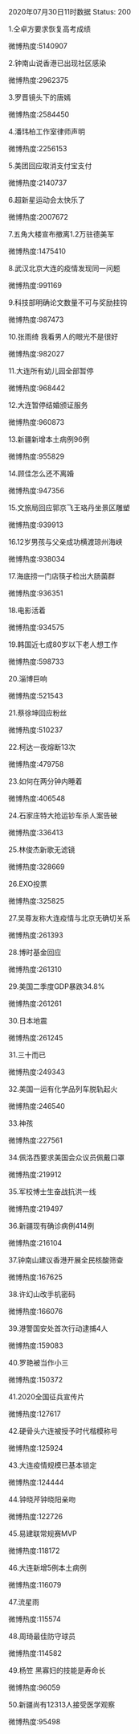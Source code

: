 2020年07月30日11时数据
Status: 200

1.仝卓方要求恢复高考成绩

微博热度:5140907

2.钟南山说香港已出现社区感染

微博热度:2962375

3.罗晋镜头下的唐嫣

微博热度:2584450

4.潘玮柏工作室律师声明

微博热度:2256153

5.美团回应取消支付宝支付

微博热度:2140737

6.超新星运动会太快乐了

微博热度:2007672

7.五角大楼宣布撤离1.2万驻德美军

微博热度:1475410

8.武汉北京大连的疫情发现同一问题

微博热度:991169

9.科技部明确论文数量不可与奖励挂钩

微博热度:987473

10.张雨绮 我看男人的眼光不是很好

微博热度:982027

11.大连所有幼儿园全部暂停

微博热度:968442

12.大连暂停结婚颁证服务

微博热度:960873

13.新疆新增本土病例96例

微博热度:955829

14.顾佳怎么还不离婚

微博热度:947356

15.文旅局回应郭京飞王珞丹坐景区雕塑

微博热度:939913

16.12岁男孩与父亲成功横渡琼州海峡

微博热度:938034

17.海底捞一门店筷子检出大肠菌群

微博热度:936351

18.电影活着

微博热度:934575

19.韩国近七成80岁以下老人想工作

微博热度:598733

20.淄博巨响

微博热度:521543

21.蔡徐坤回应粉丝

微博热度:510237

22.柯达一夜熔断13次

微博热度:479758

23.如何在两分钟内睡着

微博热度:406548

24.石家庄特大抢运钞车杀人案告破

微博热度:336413

25.林俊杰新歌无滤镜

微博热度:328669

26.EXO投票

微博热度:325825

27.吴尊友称大连疫情与北京无确切关系

微博热度:261393

28.博时基金回应

微博热度:261310

29.美国二季度GDP暴跌34.8%

微博热度:261261

30.日本地震

微博热度:261245

31.三十而已

微博热度:249343

32.美国一运有化学品列车脱轨起火

微博热度:246540

33.神孩

微博热度:227561

34.佩洛西要求美国会众议员佩戴口罩

微博热度:219912

35.军校博士生奋战抗洪一线

微博热度:219497

36.新疆现有确诊病例414例

微博热度:216104

37.钟南山建议香港开展全民核酸筛查

微博热度:167625

38.许幻山改手机密码

微博热度:166076

39.港警国安处首次行动逮捕4人

微博热度:159083

40.罗艳被当作小三

微博热度:150372

41.2020全国征兵宣传片

微博热度:127617

42.硬骨头六连被授予时代楷模称号

微博热度:125924

43.大连疫情规模已基本锁定

微博热度:124444

44.钟晓芹钟晓阳亲吻

微博热度:122726

45.易建联常规赛MVP

微博热度:118172

46.大连新增5例本土病例

微博热度:116079

47.流星雨

微博热度:115574

48.周琦最佳防守球员

微博热度:114582

49.杨笠 黑寡妇的技能是寿命长

微博热度:96059

50.新疆尚有12313人接受医学观察

微博热度:95498

